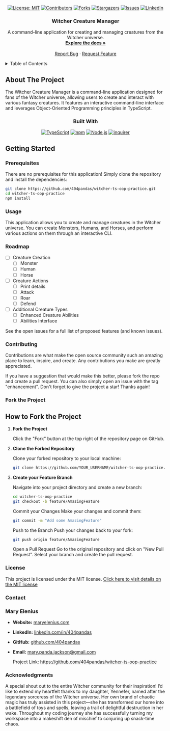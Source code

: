 <div align="center">

[![License: MIT](https://img.shields.io/badge/License-MIT-yellow.svg)](https://opensource.org/licenses/MIT)
[![Contributors](https://img.shields.io/github/contributors/404pandas/witcher-ts-oop-practice.svg?style=plastic&logo=appveyor)](https://github.com/404pandas/witcher-ts-oop-practice/graphs/contributors)
[![Forks](https://img.shields.io/github/forks/404pandas/witcher-ts-oop-practice.svg?style=plastic&logo=appveyor)](https://github.com/404pandas/witcher-ts-oop-practice/network/members)
[![Stargazers](https://img.shields.io/github/stars/404pandas/witcher-ts-oop-practice.svg?style=plastic&logo=appveyor)](https://github.com/404pandas/witcher-ts-oop-practice/stargazers)
[![Issues](https://img.shields.io/github/issues/404pandas/witcher-ts-oop-practice.svg?style=plastic&logo=appveyor)](https://github.com/404pandas/witcher-ts-oop-practice/issues)
[![LinkedIn](https://img.shields.io/badge/-LinkedIn-black.svg?style=plastic&logo=appveyor&logo=linkedin&colorB=555)](https://linkedin.com/in/LinkedInUsername)

</div>

<h3 align="center">Witcher Creature Manager</h3>

  <p align="center">
 A command-line application for creating and managing creatures from the Witcher universe.
 <br />
 <a href="https://github.com/404pandas/witcher-ts-oop-practice"><strong>Explore the docs »</strong></a>
 <br />
 <br />
 <a href="https://github.com/404pandas/witcher-ts-oop-practice/issues">Report Bug</a>
 ·
 <a href="https://github.com/404pandas/witcher-ts-oop-practice/issues">Request Feature</a>
  </p>
</div>

<!-- TABLE OF CONTENTS -->
<details>
  <summary>Table of Contents</summary>
  <ol>
 <li>
<a href="#about-the-project">About The Project</a>
<ul>
  <li><a href="#built-with">Built With</a></li>
</ul>
 </li>
 <li>
<a href="#getting-started">Getting Started</a>
<ul>
  <li><a href="#prerequisites">Prerequisites</a></li>
</ul>
 </li>
 <li><a href="#usage">Usage</a></li>
 <li><a href="#roadmap">Roadmap</a></li>
 <li><a href="#contributing">Contributing</a></li>
 <li><a href="#fork-the-project">Fork The Project</a></li>
 <li><a href="#license">License</a></li>
 <li><a href="#contact">Contact</a></li>
 <li><a href="#acknowledgments">Acknowledgments</a></li>
  </ol>
</details>

<!-- ABOUT THE PROJECT -->

## About The Project

The Witcher Creature Manager is a command-line application designed for fans of the Witcher universe, allowing users to create and interact with various fantasy creatures. It features an interactive command-line interface and leverages Object-Oriented Programming principles in TypeScript.

<div align="center">

### Built With

[![TypeScript](https://img.shields.io/badge/Language-TypeScript-007ACC?style=plastic&logo=TypeScript&logoWidth=10)](https://www.typescriptlang.org/)
[![npm](https://img.shields.io/badge/Tools-npm-ff0000?style=plastic&logo=npm&logoWidth=10)](https://www.npmjs.com/)
[![Node.js](https://img.shields.io/badge/Framework-Node.js-8CC84B?style=plastic&logo=Node.js&logoWidth=10)](https://nodejs.org/)
[![inquirer](https://img.shields.io/badge/Tool-inquirer-0D1117?style=plastic&logo=appveyor)](https://github.com/SBoudrias/Inquirer.js)

</div>

## Getting Started

### Prerequisites

There are no prerequisites for this application! Simply clone the repository and install the dependencies:

```bash
git clone https://github.com/404pandas/witcher-ts-oop-practice.git
cd witcher-ts-oop-practice
npm install
```

### Usage

This application allows you to create and manage creatures in the Witcher universe. You can create Monsters, Humans, and Horses, and perform various actions on them through an interactive CLI.

### Roadmap

- [ ] Creature Creation
  - [ ] Monster
  - [ ] Human
  - [ ] Horse
- [ ] Creature Actions
  - [ ] Print details
  - [ ] Attack
  - [ ] Roar
  - [ ] Defend
- [ ] Additional Creature Types
  - [ ] Enhanced Creature Abilities
  - [ ] Abilities Interface

See the open issues for a full list of proposed features (and known issues).

<!-- CONTRIBUTING -->

### Contributing

Contributions are what make the open source community such an amazing place to learn, inspire, and create. Any contributions you make are greatly appreciated.

If you have a suggestion that would make this better, please fork the repo and create a pull request. You can also simply open an issue with the tag "enhancement". Don't forget to give the project a star! Thanks again!

### Fork the Project

## How to Fork the Project

1. **Fork the Project**

   Click the "Fork" button at the top right of the repository page on GitHub.

2. **Clone the Forked Repository**

   Clone your forked repository to your local machine:

   ```bash
   git clone https://github.com/YOUR_USERNAME/witcher-ts-oop-practice.git
   ```

3. **Create your Feature Branch**

   Navigate into your project directory and create a new branch:

   ```bash
   cd witcher-ts-oop-practice
   git checkout -b feature/AmazingFeature
   ```

   Commit your Changes
   Make your changes and commit them:

   ```bash
   git commit -m "Add some AmazingFeature"
   ```

   Push to the Branch
   Push your changes back to your fork:

   ```bash
   git push origin feature/AmazingFeature
   ```

   Open a Pull Request
   Go to the original repository and click on "New Pull Request". Select your branch and create the pull request.

<!-- LICENSE -->

### License

This project is licensed under the MIT license.
[Click here to visit details on the MIT license](https://opensource.org/licenses/MIT)

<!-- CONTACT -->

### Contact

### Mary Elenius

- **Website:** [maryelenius.com](https://www.maryelenius.com)
- **LinkedIn:** [linkedin.com/in/404pandas](https://www.linkedin.com/in/404pandas)
- **GitHub:** [github.com/404pandas](https://www.github.com/404pandas)
- **Email:** [mary.panda.jackson@gmail.com](mailto:mary.panda.jackson@gmail.com)

  Project Link: https://github.com/404pandas/witcher-ts-oop-practice

<!-- ACKNOWLEDGMENTS -->

### Acknowledgments

A special shout out to the entire Witcher community for their inspiration! I’d like to extend my heartfelt thanks to my daughter, Yennefer, named after the legendary sorceress of the Witcher universe. Her own brand of chaotic magic has truly assisted in this project—she has transformed our home into a battlefield of toys and spells, leaving a trail of delightful destruction in her wake. Throughout my coding journey she has successfully turning my workspace into a makeshift den of mischief to conjuring up snack-time chaos.
